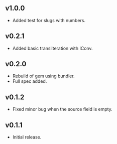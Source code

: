 ## v1.0.0

* Added test for slugs with numbers.

## v0.2.1

* Added basic transliteration with IConv.

## v0.2.0

* Rebuild of gem using bundler.
* Full spec added.

## v0.1.2

* Fixed minor bug when the source field is empty.

## v0.1.1

* Initial release.
